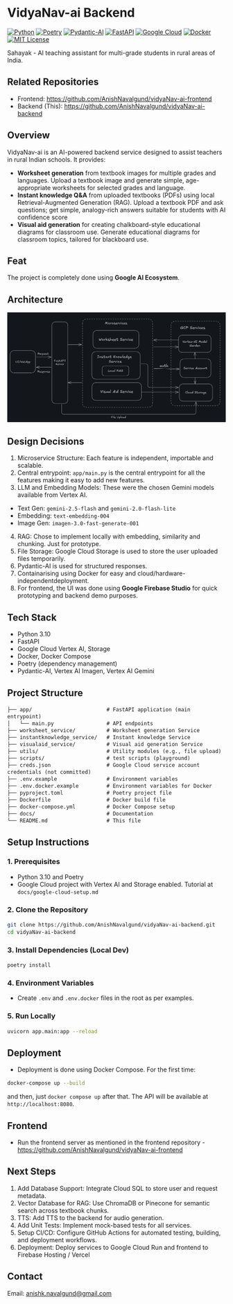 # VidyaNav-ai Backend

[![Python](https://img.shields.io/badge/Python-3.10-blue?logo=python)](https://www.python.org/)
[![Poetry](https://img.shields.io/badge/Poetry-Dependency--Manager-8c8cff?logo=python)](https://python-poetry.org/)
[![Pydantic-AI](https://img.shields.io/badge/Pydantic-AI-blue?logo=pydantic)](https://ai.pydantic.dev/)
[![FastAPI](https://img.shields.io/badge/FastAPI-0.116.1-green?logo=fastapi)](https://fastapi.tiangolo.com/)
[![Google Cloud](https://img.shields.io/badge/Google%20Cloud-Vertex%20AI%20%7C%20Storage-blue?logo=googlecloud)](https://cloud.google.com/)
[![Docker](https://img.shields.io/badge/Docker-Container-blue?logo=docker)](https://www.docker.com/)
[![MIT License](https://img.shields.io/badge/License-MIT-yellow.svg)](https://opensource.org/licenses/MIT)

Sahayak - AI teaching assistant for multi-grade students in rural areas of India.

## Related Repositories
- Frontend: https://github.com/AnishNavalgund/vidyaNav-ai-frontend
- Backend (This): https://github.com/AnishNavalgund/vidyaNav-ai-backend

## Overview
VidyaNav-ai is an AI-powered backend service designed to assist teachers in rural Indian schools. It provides:
- **Worksheet generation** from textbook images for multiple grades and languages. Upload a textbook image and generate simple, age-appropriate worksheets for selected grades and language.
- **Instant knowledge Q&A** from uploaded textbooks (PDFs) using local Retrieval-Augmented Generation (RAG). Upload a textbook PDF and ask questions; get simple, analogy-rich answers suitable for students with AI confidence score
- **Visual aid generation** for creating chalkboard-style educational diagrams for classroom use. Generate educational diagrams for classroom topics, tailored for blackboard use.

## Feat
The project is completely done using **Google AI Ecosystem**. 

## Architecture
![Architecture](docs/architecture.png)


## Design Decisions
1. Microservice Structure: Each feature is independent, importable and scalable.
2. Central entrypoint: `app/main.py` is the central entrypoint for all the features making it easy to add new features.
3. LLM and Embedding Models: These were the chosen Gemini models available from Vertex AI. 
 - Text Gen: `gemini-2.5-flash` and `gemini-2.0-flash-lite`
 - Embedding: `text-embedding-004`
 - Image Gen: `imagen-3.0-fast-generate-001`
4. RAG: Chose to implement locally with embedding, similarity and chunking. Just for prototype.  
5. File Storage: Google Cloud Storage is used to store the user uploaded files temporarily.
6. Pydantic-AI is used for structured responses. 
7. Containarising using Docker for easy and cloud/hardware-independentdeployment.
8. For frontend, the UI was done using **Google Firebase Studio** for quick prototyping and backend demo purposes. 

## Tech Stack
- Python 3.10
- FastAPI
- Google Cloud Vertex AI, Storage
- Docker, Docker Compose
- Poetry (dependency management)
- Pydantic-AI, Vertex AI Imagen, Vertex AI Gemini

## Project Structure
```
├── app/                        # FastAPI application (main entrypoint)
│   └── main.py                 # API endpoints
├── worksheet_service/          # Worksheet generation Service
├── instantknowledge_service/   # Instant knowledge Service
├── visualaid_service/          # Visual aid generation Service
├── utils/                      # Utility modules (e.g., file upload)
├── scripts/                    # test scripts (playground)
├── creds.json                  # Google Cloud service account credentials (not committed)
├── .env.example                # Environment variables 
├── .env.docker.example         # Environment variables for Docker 
├── pyproject.toml              # Poetry project file
├── Dockerfile                  # Docker build file
├── docker-compose.yml          # Docker Compose setup
├── docs/                       # Documentation
└── README.md                   # This file
```

## Setup Instructions

### 1. Prerequisites
- Python 3.10 and Poetry
- Google Cloud project with Vertex AI and Storage enabled. Tutorial at `docs/google-cloud-setup.md`

### 2. Clone the Repository
```bash
git clone https://github.com/AnishNavalgund/vidyaNav-ai-backend.git
cd vidyaNav-ai-backend
```

### 3. Install Dependencies (Local Dev)
```bash
poetry install
```

### 4. Environment Variables
- Create `.env` and `.env.docker` files in the root as per examples. 

### 5. Run Locally
```bash
uvicorn app.main:app --reload
```

## Deployment
- Deployment is done using Docker Compose. For the first time:
```bash
docker-compose up --build
```
and then, just `docker compose up` after that.
The API will be available at `http://localhost:8080`.

## Frontend
- Run the frontend server as mentioned in the frontend repository - https://github.com/AnishNavalgund/vidyaNav-ai-frontend

## Next Steps
1. Add Database Support: Integrate Cloud SQL to store user and request metadata.
2. Vector Database for RAG: Use ChromaDB or Pinecone for semantic search across textbook chunks.
3. TTS: Add TTS to the backend for audio generation.
4. Add Unit Tests: Implement mock-based tests for all services. 
5. Setup CI/CD: Configure GitHub Actions for automated testing, building, and deployment workflows.
6. Deployment: Deploy services to Google Cloud Run and frontend to Firebase Hosting / Vercel

## Contact
Email: anishk.navalgund@gmail.com